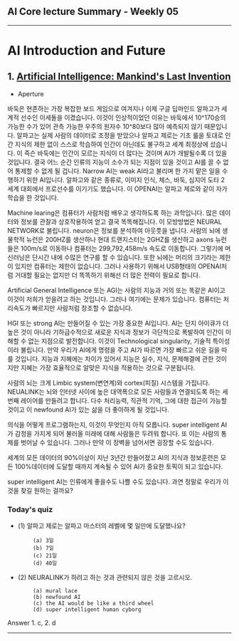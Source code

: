 ## AI Core lecture Summary - Weekly 05
***
# AI Introduction and Future

## 1. [Artificial Intelligence: Mankind's Last Invention](https://www.youtube.com/watch?v=Pls_q2aQzHg)
- Aperture

바둑은 현존하는 가장 복잡한 보드 게임으로 여겨지나 이제 구글 딥마인드 알파고가 세계적 선수인 이세돌을 이겼습니다. 이것이 인상적이었던 이유는 바둑에서 10^170승의 가능한 수가 있어 관측 가능한 우주의 원자수 10^80보다 많아 예측되지 않기 때문입니다.
알파고는 실제 사람의 데이터로 조정을 받았으나 알파고 제로는 기초 룰을 토대로 인간 지식의 제한 없이 스스로 학습하여 인간이 아닌데도 불구하고 세계 최정상에 섰습니다. 이 즉슨 바둑에는 인간이 모르는 지식이 더 많다는 것이며 AI가 개발될수록 더 있을 것입니다.
결국 어느 순간 인류의 지능이 소수가 되는 지점이 있을 것이고 AI를 끌 수 없어 통제할 수 없게 될 겁니다.
Narrow AI는 weak AI라고 불리며 한 가지 맡은 일을 수행하기 위한 AI입니다. 알파고와 같은 종류로, 이미지 인식, 체스, 바둑, 심지어 도타 2 세계 대회에서 프로선수를 이기기도 했습니다.
이 OPENAI는 알파고 제로와 같이 자가학습을 한 것입니다.

Machine learing은 컴퓨터가 사람처럼 배우고 생각하도록 하는 과학입니다. 많은 데이터와 정보를 관찰과 상호작용하여 얻고 결국 똑똑해집니다.
이 모방방법은 NEURAL NETWORK로 불립니다. neuron은 정보를 분석하여 아웃풋을 냅니다. 사람의 뇌에 생물학적 뉴런은 200HZ를 생산하나 현대 트랜지스터는 2GHZ를 생산하고 axons 뉴런들은 100m/s로 이동하나 컴퓨터는 299,792,458m/s 속도로 이동합니다. 그렇기에 머신러닝은 단시간 내에 수많은 연구를 할 수 있습니다. 또한 뇌에는 머리의 크기라는 제한이 있지만 컴퓨터는 제한이 없습니다.
그러나 사용하기 위해서 USB형태의 OPENAI처럼 거대할 필요는 없지만 더 똑똑하기 위해선 더 많은 전력이 필요로 합니다.

Artificial General Intelligence 또는 AGI는 사람의 지능과 거의 또는 똑같은 AI이고 이것이 저희가 얻을려고 하는 것입니다. 그러나 여기에는 문제가 있습니다. 컴퓨터는 처리속도가 빠르지만 사람처럼 창조할 수 없습니다.

HGI 또는 strong AI는 만들어질 수 있는 가장 중요한 AI입니다. AI는 단지 아이큐가 더 높은 것이 아니라 기하급수적으로 새로운 지식과 정보가 극단적으로 폭발하여 인간이 이해할 수 없는 지점으로 발전합니다.
이것이 Technological singularity, 기술적 특이성이라 불립니다.
 만약 우리가 AI에게 명령을 주고 AI가 따르면 가장 빠르고 쉬운 길을 따를 것입니다. 지능과 지혜에는 차이가 있어서 지능은 실수, 지식, 문제해결에 관한 것이지만 지혜는 가장 효율적으로 알맞은 지식을 적용하는 것으로 구분됩니다.

사람의 뇌는 크게 Limbic system(변연계)와 cortex(피질) 시스템을 가집니다.
 NEUALINK는 뇌와 인터넷 사이에 높은 대역폭으로 모든 사람들과 연결되도록 하는 세 번째 레이어를 만들려고 합니다. 다수 처리능력, 직관적 기억, 그에 대한 접근이 가능할 것이고 이 newfound AI가 있는 삶을 더 좋아하게 될 것입니다.

  의식을 어떻게 프로그램하는지, 이것이 무엇인지 아직 모릅니다. super intelligent AI가 감정을 가지게 되어 불러올 미래에 대해 사람들은 두려워 합니다. 또 이는 사람의 통제를 벗어날 수 있습니다. 그러나 만약 이 장벽을 넘어서면 굉장할 수도 있습니다.

  세계의 모든 데이터의 90%이상이 지난 3년간 만들어졌고 AI의 지식과 정보훈련은 모든 100%데이터에 도달할 때까지 계속될 수 있어 AI가 중요한 토픽이 되고 있습니다.

  super intelligent AI는 인류에게 좋을수도 나쁠 수도 있습니다. 과연 정말로 우리가 이것을 찾길 원하는 걸까요?

### Today's quiz
- (1) 알파고 제로는 알파고 마스터의 레벨에 몇 일만에 도달했나요?
```
        (a) 3일
        (b) 7일
        (c) 21일
        (d) 40일
```
- (2) NEURALINK가 하려고 하는 것과 관련되지 않은 것을 고르시오.
```
        (a) mural lace
        (b) newfound AI
        (c) the AI would be like a third wheel
        (d) super intelligent human cyborg
```
Answer 1. c, 2. d


***
